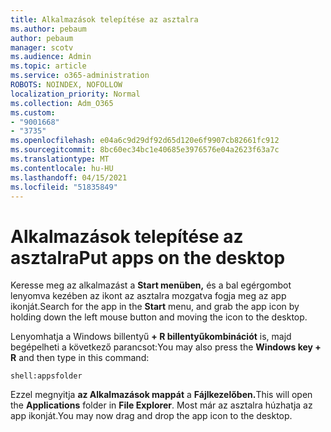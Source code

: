 ```yaml
---
title: Alkalmazások telepítése az asztalra
ms.author: pebaum
author: pebaum
manager: scotv
ms.audience: Admin
ms.topic: article
ms.service: o365-administration
ROBOTS: NOINDEX, NOFOLLOW
localization_priority: Normal
ms.collection: Adm_O365
ms.custom:
- "9001668"
- "3735"
ms.openlocfilehash: e04a6c9d29df92d65d120e6f9907cb82661fc912
ms.sourcegitcommit: 8bc60ec34bc1e40685e3976576e04a2623f63a7c
ms.translationtype: MT
ms.contentlocale: hu-HU
ms.lasthandoff: 04/15/2021
ms.locfileid: "51835849"
---
```

# <a name="put-apps-on-the-desktop"></a><span data-ttu-id="79ea2-102">Alkalmazások telepítése az asztalra</span><span class="sxs-lookup"><span data-stu-id="79ea2-102">Put apps on the desktop</span></span>

<span data-ttu-id="79ea2-103">Keresse meg az alkalmazást a **Start menüben,** és a bal egérgombot lenyomva kezében az ikont az asztalra mozgatva fogja meg az app ikonját.</span><span class="sxs-lookup"><span data-stu-id="79ea2-103">Search for the app in the **Start** menu, and grab the app icon by holding down the left mouse button and moving the icon to the desktop.</span></span>

<span data-ttu-id="79ea2-104">Lenyomhatja a Windows billentyű **+ R billentyűkombinációt** is, majd begépelheti a következő parancsot:</span><span class="sxs-lookup"><span data-stu-id="79ea2-104">You may also press the **Windows key + R** and then type in this command:</span></span>

`shell:appsfolder`

<span data-ttu-id="79ea2-105">Ezzel megnyitja **az Alkalmazások mappát** a **Fájlkezelőben.**</span><span class="sxs-lookup"><span data-stu-id="79ea2-105">This will open the **Applications** folder in **File Explorer**.</span></span> <span data-ttu-id="79ea2-106">Most már az asztalra húzhatja az app ikonját.</span><span class="sxs-lookup"><span data-stu-id="79ea2-106">You may now drag and drop the app icon to the desktop.</span></span>
